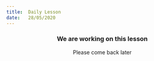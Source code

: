 ```yaml
---
title:  Daily Lesson
date:   28/05/2020
---
```


### <center>We are working on this lesson</center>
<center>Please come back later</center>